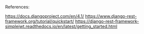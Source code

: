 References:

https://docs.djangoproject.com/en/4.1/
https://www.django-rest-framework.org/tutorial/quickstart/
https://django-rest-framework-simplejwt.readthedocs.io/en/latest/getting_started.html
